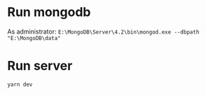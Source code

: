 # Run mongodb
 As administrator: ` E:\MongoDB\Server\4.2\bin\mongod.exe --dbpath "E:\MongoDB\data" `

# Run server
`yarn dev`